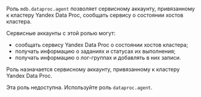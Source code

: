 Роль `mdb.dataproc.agent` позволяет сервисному аккаунту, привязанному к кластеру Yandex Data Proc, сообщать сервису о состоянии хостов кластера.

Сервисные аккаунты с этой ролью могут:
* сообщать сервису Yandex Data Proc о состоянии хостов кластера;
* получать информацию о заданиях и статусах их выполнения;
* получать информацию о лог-группах и добавлять в них записи.

Роль назначается сервисному аккаунту, привязанному к кластеру Yandex Data Proc.

Эта роль недоступна. Используйте роль `dataproc.agent`.